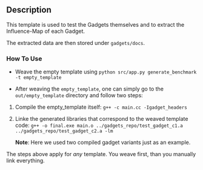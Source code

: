 ## Description

This template is used to test the Gadgets themselves and to extract the Influence-Map of each Gadget.

The extracted data are then stored under `gadgets/docs`. 


### How To Use

- Weave the empty template using `python src/app.py generate_benchmark -t empty_template`

- After weaving the `empty_template`, one can simply go to the `out/empty_template` directory and follow two steps:

1. Compile the empty_template itself: `g++ -c main.cc -Igadget_headers`
2. Linke the generated libraries that correspond to the weaved template code:
    `g++ -o final.exe main.o ../gadgets_repo/test_gadget_c1.a ../gadgets_repo/test_gadget_c2.a -lm`
    
    **Note**: Here we used two compiled gadget variants just as an example. 

The steps above apply for *any* template. You weave first, than you manually link everything.
